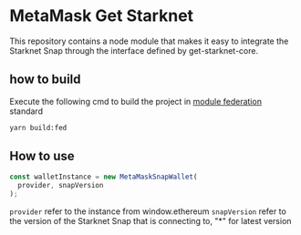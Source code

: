 # MetaMask Get Starknet

This repository contains a node module that makes it easy to integrate the Starknet Snap through the interface defined by get-starknet-core.


## how to build
Execute the following cmd to build the project in [module federation]([https://webpack.js.org/concepts/module-federation/] ) standard
```bash
yarn build:fed
```


## How to use

```javascript
const walletInstance = new MetaMaskSnapWallet(
  provider, snapVersion
);
```

`provider` refer to the instance from window.ethereum
`snapVersion` refer to the version of the Starknet Snap that is connecting to, "*" for latest version

